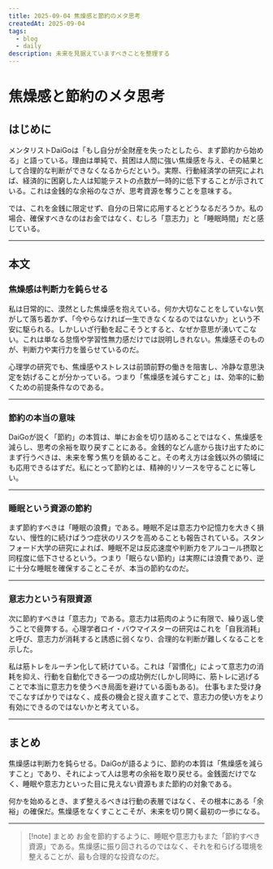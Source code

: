 ```yaml
---
title: 2025-09-04 焦燥感と節約のメタ思考
createdAt: 2025-09-04
tags:
  - blog
  - daily
description: 未来を見据えていますべきことを整理する
---
```

# 焦燥感と節約のメタ思考

## はじめに
メンタリストDaiGoは「もし自分が全財産を失ったとしたら、まず節約から始める」と語っている。理由は単純で、貧困は人間に強い焦燥感を与え、その結果として合理的な判断ができなくなるからだという。実際、行動経済学の研究によれば、経済的に困窮した人は知能テストの点数が一時的に低下することが示されている。これは金銭的な余裕のなさが、思考資源を奪うことを意味する。  

では、これを金銭に限定せず、自分の日常に応用するとどうなるだろうか。私の場合、確保すべきなのはお金ではなく、むしろ「意志力」と「睡眠時間」だと感じている。  

---

## 本文

### 焦燥感は判断力を鈍らせる
私は日常的に、漠然とした焦燥感を抱えている。何か大切なことをしていない気がして落ち着かず、「今やらなければ一生できなくなるのではないか」という不安に駆られる。しかしいざ行動を起こそうとすると、なぜか意思が湧いてこない。これは単なる怠惰や学習性無力感だけでは説明しきれない。焦燥感そのものが、判断力や実行力を曇らせているのだ。  

心理学の研究でも、焦燥感やストレスは前頭前野の働きを阻害し、冷静な意思決定を妨げることが分かっている。つまり「焦燥感を減らすこと」は、効率的に動くための前提条件なのである。  

---

### 節約の本当の意味
DaiGoが説く「節約」の本質は、単にお金を切り詰めることではなく、焦燥感を減らし、思考の余裕を取り戻すことにある。金銭的などん底から抜け出すためにまず行うべきは、未来を奪う焦りを鎮めること。その考え方は金銭以外の領域にも応用できるはずだ。私にとって節約とは、精神的リソースを守ることに等しい。  

---

### 睡眠という資源の節約
まず節約すべきは「睡眠の浪費」である。睡眠不足は意志力や記憶力を大きく損ない、慢性的に続けばうつ症状のリスクを高めることも報告されている。スタンフォード大学の研究によれば、睡眠不足は反応速度や判断力をアルコール摂取と同程度に低下させるという。つまり「眠らない節約」は実際には浪費であり、逆に十分な睡眠を確保することこそが、本当の節約なのだ。  

---

### 意志力という有限資源
次に節約すべきは「意志力」である。意志力は筋肉のように有限で、繰り返し使うことで疲弊する。心理学者ロイ・バウマイスターの研究はこれを「自我消耗」と呼び、意志力が消耗すると誘惑に弱くなり、合理的な判断が難しくなることを示した。  

私は筋トレをルーチン化して続けている。これは「習慣化」によって意志力の消耗を抑え、行動を自動化できる一つの成功例だ(しかし同時に、筋トレに逃げることで本当に意志力を使うべき局面を避けている面もある)。
仕事もまた受け身でこなすばかりではなく、成長の機会と捉え直すことで、意志力の使い方をより有効にできるのではないかと考えている。  

---

## まとめ
焦燥感は判断力を鈍らせる。DaiGoが語るように、節約の本質は「焦燥感を減らすこと」であり、それによって人は思考の余裕を取り戻せる。金銭面だけでなく、睡眠や意志力といった目に見えない資源もまた節約の対象である。  

何かを始めるとき、まず整えるべきは行動の表層ではなく、その根本にある「余裕」の確保だ。焦燥感をなくすことこそが、未来を切り開く最初の一歩になる。  

---

> [!note] まとめ
> お金を節約するように、睡眠や意志力もまた「節約すべき資源」である。焦燥感に振り回されるのではなく、それを和らげる環境を整えることが、最も合理的な投資なのだ。  

